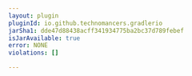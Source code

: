 ```yaml
---
layout: plugin
pluginId: io.github.technomancers.gradlerio
jarSha1: dde47d88438acff341934775ba2bc37d789febef
isJarAvailable: true
error: NONE
violations: []

---
```


